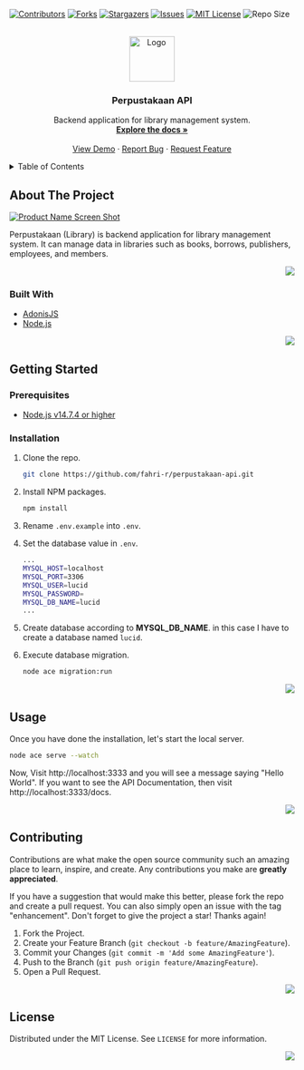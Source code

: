 <div id="top"></div>
<!--
*** Thanks for checking out the Best-README-Template. If you have a suggestion
*** that would make this better, please fork the repo and create a pull request
*** or simply open an issue with the tag "enhancement".
*** Don't forget to give the project a star!
*** Thanks again! Now go create something AMAZING! :D
-->

<!-- PROJECT SHIELDS -->
<!--
*** I'm using markdown "reference style" links for readability.
*** Reference links are enclosed in brackets [ ] instead of parentheses ( ).
*** See the bottom of this document for the declaration of the reference variables
*** for contributors-url, forks-url, etc. This is an optional, concise syntax you may use.
*** https://www.markdownguide.org/basic-syntax/#reference-style-links
-->

[![Contributors][contributors-shield]][contributors-url]
[![Forks][forks-shield]][forks-url]
[![Stargazers][stars-shield]][stars-url]
[![Issues][issues-shield]][issues-url]
[![MIT License][license-shield]][license-url]
![Repo Size][size-shield]

<!-- PROJECT LOGO -->
<br />
<div align="center">
  <a href="https://github.com/fahri-r/perpustakaan-api">
    <img src="https://i.imgur.com/mkwxUS0.png" alt="Logo" height="80">
  </a>

<h3 align="center">Perpustakaan API</h3>

  <p align="center">
    Backend application for library management system.
    <br />
    <a href="https://github.com/fahri-r/perpustakaan-api"><strong>Explore the docs »</strong></a>
    <br />
    <br />
    <a href="https://apiperpustakaan.herokuapp.com/docs/">View Demo</a>
    ·
    <a href="https://github.com/fahri-r/perpustakaan-api/issues">Report Bug</a>
    ·
    <a href="https://github.com/fahri-r/perpustakaan-api/issues">Request Feature</a>
  </p>
</div>

<!-- TABLE OF CONTENTS -->
<details>
  <summary>Table of Contents</summary>
  <ol>
    <li>
      <a href="#about-the-project">About The Project</a>
      <ul>
        <li><a href="#built-with">Built With</a></li>
      </ul>
    </li>
    <li>
      <a href="#getting-started">Getting Started</a>
      <ul>
        <li><a href="#prerequisites">Prerequisites</a></li>
        <li><a href="#installation">Installation</a></li>
      </ul>
    </li>
    <li><a href="#usage">Usage</a></li>
    <li><a href="#contributing">Contributing</a></li>
    <li><a href="#license">License</a></li>
  </ol>
</details>

<!-- ABOUT THE PROJECT -->

## About The Project

[![Product Name Screen Shot][product-screenshot]][product-screenshot]

Perpustakaan (Library) is backend application for library management system. It can manage data in libraries such as books, borrows, publishers, employees, and members.

<p align="right">
    <a href="#top">
    <img src="https://img.shields.io/badge/back%20to%20top-%E2%86%A9-blue" />
    </a>
</p>

### Built With

- [AdonisJS](https://adonisjs.com/)
- [Node.js](https://nodejs.org/)

<p align="right">
    <a href="#top">
    <img src="https://img.shields.io/badge/back%20to%20top-%E2%86%A9-blue" />
    </a>
</p>

<!-- GETTING STARTED -->

## Getting Started

### Prerequisites

- [Node.js v14.7.4 or higher](https://nodejs.org/dist/v14.17.4/)

### Installation

1. Clone the repo.

   ```sh
   git clone https://github.com/fahri-r/perpustakaan-api.git
   ```

2. Install NPM packages.

   ```sh
   npm install
   ```

3. Rename `.env.example` into `.env`.

4. Set the database value in `.env`.

   ```sh
   ...
   MYSQL_HOST=localhost
   MYSQL_PORT=3306
   MYSQL_USER=lucid
   MYSQL_PASSWORD=
   MYSQL_DB_NAME=lucid
   ...
   ```

5. Create database according to **MYSQL_DB_NAME**. in this case I have to create a database named `lucid`.

6. Execute database migration.
   ```sh
   node ace migration:run
   ```

<p align="right">
    <a href="#top">
    <img src="https://img.shields.io/badge/back%20to%20top-%E2%86%A9-blue" />
    </a>
</p>

<!-- USAGE EXAMPLES -->

## Usage

Once you have done the installation, let's start the local server.

```sh
node ace serve --watch
```

Now, Visit http://localhost:3333 and you will see a message saying "Hello World". If you want to see the API Documentation, then visit http://localhost:3333/docs.

<p align="right">
    <a href="#top">
    <img src="https://img.shields.io/badge/back%20to%20top-%E2%86%A9-blue" />
    </a>
</p>

<!-- CONTRIBUTING -->

## Contributing

Contributions are what make the open source community such an amazing place to learn, inspire, and create. Any contributions you make are **greatly appreciated**.

If you have a suggestion that would make this better, please fork the repo and create a pull request. You can also simply open an issue with the tag "enhancement".
Don't forget to give the project a star! Thanks again!

1. Fork the Project.
2. Create your Feature Branch (`git checkout -b feature/AmazingFeature`).
3. Commit your Changes (`git commit -m 'Add some AmazingFeature'`).
4. Push to the Branch (`git push origin feature/AmazingFeature`).
5. Open a Pull Request.

<p align="right">
    <a href="#top">
    <img src="https://img.shields.io/badge/back%20to%20top-%E2%86%A9-blue" />
    </a>
</p>

<!-- LICENSE -->

## License

Distributed under the MIT License. See `LICENSE` for more information.

<p align="right">
    <a href="#top">
    <img src="https://img.shields.io/badge/back%20to%20top-%E2%86%A9-blue" />
    </a>
</p>

<!-- MARKDOWN LINKS & IMAGES -->
<!-- https://www.markdownguide.org/basic-syntax/#reference-style-links -->

[contributors-shield]: https://img.shields.io/github/contributors/fahri-r/main-bersama-api?style=for-the-badge
[contributors-url]: https://github.com/fahri-r/perpustakaan-api/graphs/contributors
[forks-shield]: https://img.shields.io/github/forks/fahri-r/main-bersama-api?style=for-the-badge
[forks-url]: https://github.com/fahri-r/perpustakaan-api/network/members
[stars-shield]: https://img.shields.io/github/stars/fahri-r/main-bersama-api?style=for-the-badge
[stars-url]: https://github.com/fahri-r/perpustakaan-api/stargazers
[issues-shield]: https://img.shields.io/github/issues/fahri-r/main-bersama-api?style=for-the-badge
[issues-url]: https://github.com/fahri-r/perpustakaan-api/issues
[license-shield]: https://img.shields.io/github/license/fahri-r/main-bersama-api?style=for-the-badge
[license-url]: https://github.com/fahri-r/perpustakaan-api/blob/main/LICENSE
[size-shield]: https://img.shields.io/github/repo-size/fahri-r/main-bersama-api?style=for-the-badge
[product-screenshot]: https://i.imgur.com/nhbeMAT.png
